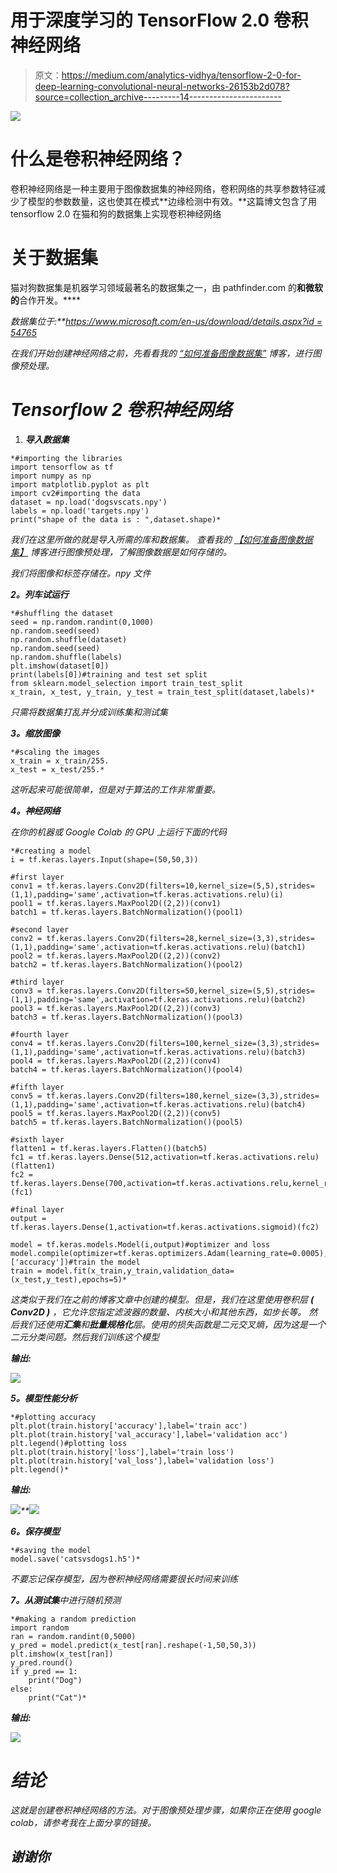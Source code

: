 # 用于深度学习的 TensorFlow 2.0 卷积神经网络

> 原文：<https://medium.com/analytics-vidhya/tensorflow-2-0-for-deep-learning-convolutional-neural-networks-26153b2d078?source=collection_archive---------14----------------------->

![](img/3dd7f4e207afdba130558f3d5e241166.png)

# 什么是卷积神经网络？

卷积神经网络是一种主要用于图像数据集的神经网络，卷积网络的共享参数特征减少了模型的参数数量，这也使其在模式**边缘检测中有效。**这篇博文包含了用 tensorflow 2.0 在猫和狗的数据集上实现卷积神经网络

# 关于数据集

猫对狗数据集是机器学习领域最著名的数据集之一，由 pathfinder.com 的**和微软的**合作开发。****

*数据集位于:**[*https://www.microsoft.com/en-us/download/details.aspx?id = 54765*](https://www.microsoft.com/en-us/download/details.aspx?id=54765)*

**在我们开始创建神经网络之前，先看看我的* [*“如何准备图像数据集”*](/analytics-vidhya/create-your-own-real-image-dataset-with-python-deep-learning-b2576b63da1e) *博客，进行图像预处理。**

# *Tensorflow 2 卷积神经网络*

1.  ***导入数据集***

```
*#importing the libraries
import tensorflow as tf
import numpy as np
import matplotlib.pyplot as plt
import cv2#importing the data
dataset = np.load('dogsvscats.npy')
labels = np.load('targets.npy')
print("shape of the data is : ",dataset.shape)*
```

*我们在这里所做的就是导入所需的库和数据集。
*查看我的* [*【如何准备图像数据集】*](/analytics-vidhya/create-your-own-real-image-dataset-with-python-deep-learning-b2576b63da1e) *博客进行图像预处理，了解图像数据是如何存储的。**

*我们将图像和标签存储在。npy 文件*

***2。列车试运行***

```
*#shuffling the dataset
seed = np.random.randint(0,1000)
np.random.seed(seed)
np.random.shuffle(dataset)
np.random.seed(seed)
np.random.shuffle(labels)
plt.imshow(dataset[0])
print(labels[0])#training and test set split
from sklearn.model_selection import train_test_split
x_train, x_test, y_train, y_test = train_test_split(dataset,labels)*
```

*只需将数据集打乱并分成训练集和测试集*

***3。缩放图像***

```
*#scaling the images
x_train = x_train/255.
x_test = x_test/255.*
```

*这听起来可能很简单，但是对于算法的工作非常重要。*

***4。神经网络***

*在你的机器或 Google Colab 的 GPU 上运行下面的代码*

```
*#creating a model
i = tf.keras.layers.Input(shape=(50,50,3))

#first layer
conv1 = tf.keras.layers.Conv2D(filters=10,kernel_size=(5,5),strides=(1,1),padding='same',activation=tf.keras.activations.relu)(i)
pool1 = tf.keras.layers.MaxPool2D((2,2))(conv1)
batch1 = tf.keras.layers.BatchNormalization()(pool1)

#second layer
conv2 = tf.keras.layers.Conv2D(filters=28,kernel_size=(3,3),strides=(1,1),padding='same',activation=tf.keras.activations.relu)(batch1)
pool2 = tf.keras.layers.MaxPool2D((2,2))(conv2)
batch2 = tf.keras.layers.BatchNormalization()(pool2)

#third layer
conv3 = tf.keras.layers.Conv2D(filters=50,kernel_size=(5,5),strides=(1,1),padding='same',activation=tf.keras.activations.relu)(batch2)
pool3 = tf.keras.layers.MaxPool2D((2,2))(conv3)
batch3 = tf.keras.layers.BatchNormalization()(pool3)

#fourth layer
conv4 = tf.keras.layers.Conv2D(filters=100,kernel_size=(3,3),strides=(1,1),padding='same',activation=tf.keras.activations.relu)(batch3)
pool4 = tf.keras.layers.MaxPool2D((2,2))(conv4)
batch4 = tf.keras.layers.BatchNormalization()(pool4)

#fifth layer
conv5 = tf.keras.layers.Conv2D(filters=180,kernel_size=(3,3),strides=(1,1),padding='same',activation=tf.keras.activations.relu)(batch4)
pool5 = tf.keras.layers.MaxPool2D((2,2))(conv5)
batch5 = tf.keras.layers.BatchNormalization()(pool5)

#sixth layer
flatten1 = tf.keras.layers.Flatten()(batch5)
fc1 = tf.keras.layers.Dense(512,activation=tf.keras.activations.relu)(flatten1)
fc2 = tf.keras.layers.Dense(700,activation=tf.keras.activations.relu,kernel_regularizer=tf.keras.regularizers.l1(l1=0.01))(fc1)

#final layer
output = tf.keras.layers.Dense(1,activation=tf.keras.activations.sigmoid)(fc2)

model = tf.keras.models.Model(i,output)#optimizer and loss
model.compile(optimizer=tf.keras.optimizers.Adam(learning_rate=0.0005),loss=tf.keras.losses.binary_crossentropy,metrics=['accuracy'])#train the model
train = model.fit(x_train,y_train,validation_data=(x_test,y_test),epochs=5)*
```

*这类似于我们在之前的博客文章中创建的模型。但是，我们在这里使用卷积层 **( Conv2D )** ，它允许您指定滤波器的数量、内核大小和其他东西，如步长等。
然后我们还使用**汇集**和**批量规格化**层。使用的损失函数是二元交叉熵，因为这是一个二元分类问题。然后我们训练这个模型*

***输出:***

*![](img/76c6eb12b7b35316f7cf5a7e223b74d3.png)*

***5。模型性能分析***

```
*#plotting accuracy
plt.plot(train.history['accuracy'],label='train acc')
plt.plot(train.history['val_accuracy'],label='validation acc')
plt.legend()#plotting loss
plt.plot(train.history['loss'],label='train loss')
plt.plot(train.history['val_loss'],label='validation loss')
plt.legend()*
```

***输出:***

*![](img/3aee5369c3f8510a084cb6ce417d26e3.png)**![](img/a3806f21724ab25cb37f179e44e6e960.png)*

***6。保存模型***

```
*#saving the model
model.save('catsvsdogs1.h5')*
```

*不要忘记保存模型，因为卷积神经网络需要很长时间来训练*

***7。从测试集**中进行随机预测*

```
*#making a random prediction
import random 
ran = random.randint(0,5000)
y_pred = model.predict(x_test[ran].reshape(-1,50,50,3))
plt.imshow(x_test[ran])
y_pred.round()
if y_pred == 1:
    print("Dog")
else:
    print("Cat")*
```

***输出:***

*![](img/4be0183e0559eb2074f78f71f8834852.png)*

# *结论*

*这就是创建卷积神经网络的方法。对于图像预处理步骤，如果你正在使用 google colab，请参考我在上面分享的链接。*

## *谢谢你*